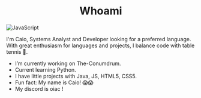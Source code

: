 <h1 align="center"> Whoami</h1>

![JavaScript](https://img.shields.io/badge/JavaScript-F7DF1E?logo=javascript&logoColor=black)

I'm Caio, Systems Analyst and Developer looking for a preferred language. With great enthusiasm for languages ​​and projects, I balance code with table tennis 🏓.

* I’m currently working on The-Conumdrum.
* Current learning Python.
* I have little projects with Java, JS, HTML5, CSS5.
* Fun fact: My name is Caio! 😱😱
* My discord is oiac !


